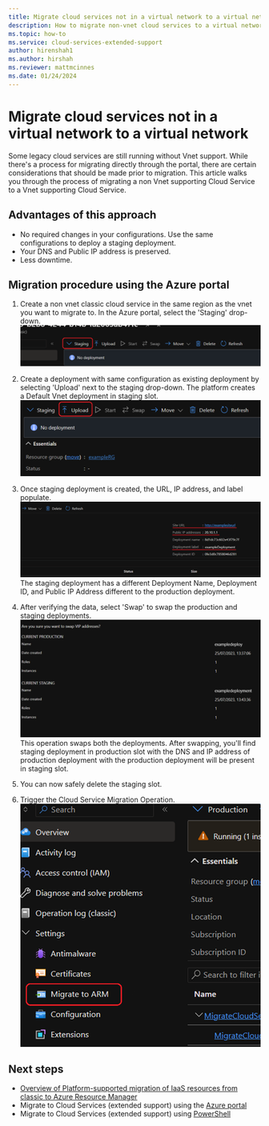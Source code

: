 ```yaml
---
title: Migrate cloud services not in a virtual network to a virtual network
description: How to migrate non-vnet cloud services to a virtual network
ms.topic: how-to
ms.service: cloud-services-extended-support
author: hirenshah1
ms.author: hirshah
ms.reviewer: mattmcinnes
ms.date: 01/24/2024
---
```


# Migrate cloud services not in a virtual network to a virtual network

Some legacy cloud services are still running without Vnet support. While there's a process for migrating directly through the portal, there are certain considerations that should be made prior to migration. This article walks you through the process of migrating a non Vnet supporting Cloud Service to a Vnet supporting Cloud Service.

## Advantages of this approach

- No required changes in your configurations. Use the same configurations to deploy a staging deployment.
- Your DNS and Public IP address is preserved.
- Less downtime.


## Migration procedure using the Azure portal

1. Create a non vnet classic cloud service in the same region as the vnet you want to migrate to. In the Azure portal, select the 'Staging' drop-down.
    ![Screenshot of the staging drop-down in the Azure portal.](./media/vnet-migrate-staging.png)

1. Create a deployment with same configuration as existing deployment by selecting 'Upload' next to the staging drop-down. The platform creates a Default Vnet deployment in staging slot.
    ![Screenshot of the upload button in the Azure portal.](./media/vnet-migrate-upload.png)

1. Once staging deployment is created, the URL, IP address, and label populate.
    ![Screenshot of the URL, IP, etc. data populated in the Azure portal.](./media/vnet-migrate-populated.png)
The staging deployment has a different Deployment Name, Deployment ID, and Public IP Address different to the production deployment.

1. After verifying the data, select 'Swap' to swap the production and staging deployments.
    ![Screenshot of the swap button in the Azure portal.](./media/vnet-migrate-swap.png)
This operation swaps both the deployments. After swapping, you'll find staging deployment in production slot with the DNS and IP address of production deployment with the production deployment will be present in staging slot.

1. You can now safely delete the staging slot.

1. Trigger the Cloud Service Migration Operation.
    ![Screenshot of the 'Migrate to Arm' button in the Azure portal.](./media/vnet-migrate-to-arm.png)


## Next steps
- [Overview of Platform-supported migration of IaaS resources from classic to Azure Resource Manager](../virtual-machines/migration-classic-resource-manager-overview.md)
- Migrate to Cloud Services (extended support) using the [Azure portal](in-place-migration-portal.md)
- Migrate to Cloud Services (extended support) using [PowerShell](in-place-migration-powershell.md)
